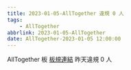 ```yaml
---
title: 2023-01-05-AllTogether 違規 0 人
tags:
    - AllTogether
abbrlink: 2023-01-05-AllTogether
date: AllTogether-2023-01-05 12:00:00
---
```

AllTogether 板 [板規連結](https://www.ptt.cc/bbs/AllTogether/M.1643211430.A.5FB.html)
昨天違規 0 人
